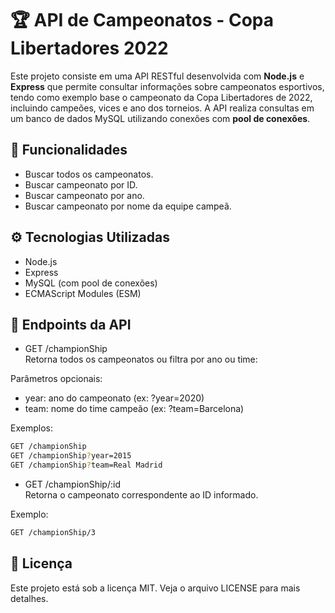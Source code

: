 # 🏆 API de Campeonatos - Copa Libertadores 2022

Este projeto consiste em uma API RESTful desenvolvida com **Node.js** e **Express** que permite consultar informações sobre campeonatos esportivos, tendo como exemplo base o campeonato da Copa Libertadores de 2022, incluindo campeões, vices e ano dos torneios. A API realiza consultas em um banco de dados MySQL utilizando conexões com **pool de conexões**.

## 🚀 Funcionalidades

- Buscar todos os campeonatos.
- Buscar campeonato por ID.
- Buscar campeonato por ano.
- Buscar campeonato por nome da equipe campeã.

## ⚙️ Tecnologias Utilizadas

- Node.js
- Express
- MySQL (com pool de conexões)
- ECMAScript Modules (ESM)

## 📡 Endpoints da API

- GET /championShip <br>
Retorna todos os campeonatos ou filtra por ano ou time:

Parâmetros opcionais:

- year: ano do campeonato (ex: ?year=2020)
- team: nome do time campeão (ex: ?team=Barcelona)

Exemplos:

```bash
GET /championShip
GET /championShip?year=2015
GET /championShip?team=Real Madrid
```

- GET /championShip/:id <br>
Retorna o campeonato correspondente ao ID informado.

Exemplo:
```bash
GET /championShip/3
```

## 📄 Licença
Este projeto está sob a licença MIT. Veja o arquivo LICENSE para mais detalhes.
